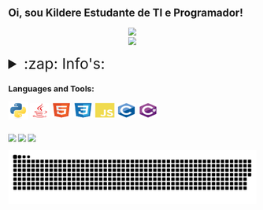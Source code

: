 ## Oi, sou Kildere Estudante de TI e Programador!

<div align="center">
  <a href="https://github.com/Kirudea">
    <img width="60%" src="https://github-readme-stats.vercel.app/api?username=Kirudea&show_icons=true&theme=dracula&include_all_commits=true&count_private=true"/>
      <br>
    <img width="50%" src="https://github-readme-stats.vercel.app/api/top-langs/?username=Kirudea&layout=compact&langs_count=7&theme=dracula"/>
  </a>
</div><br>

<details style="font-size: 30px">
  <summary>:zap: Info's:</summary>
  <ul>
    <li>🔭 Desenvolvendo Projetos em Java</li>
    <li>🌱 Atualmente Estudando Java</li>
  </ul>
</details>
  
### Languages and Tools:
<div style="display: inline_block">
  <img align="center" alt="Kirudea-Python" height="36" width="40" src="https://raw.githubusercontent.com/devicons/devicon/master/icons/python/python-original.svg">
  <img align="center" alt="Kirudea-Java" height="30" width="40" src="https://raw.githubusercontent.com/devicons/devicon/master/icons/java/java-plain.svg">
  <img align="center" alt="Kirudea-HTML" height="30" width="40" src="https://raw.githubusercontent.com/devicons/devicon/master/icons/html5/html5-original.svg">
  <img align="center" alt="Kirudea-CSS" height="30" width="40" src="https://raw.githubusercontent.com/devicons/devicon/master/icons/css3/css3-original.svg">
  <img align="center" alt="Kirudea-JS" height="30" width="40" src="https://raw.githubusercontent.com/devicons/devicon/master/icons/javascript/javascript-plain.svg">
  <img align="center" alt="Kirudea-C" height="30" width="40" src="https://raw.githubusercontent.com/devicons/devicon/master/icons/c/c-original.svg">
  <img align="center" alt="Kirudea-CSharp" height="30" width="40" src="https://raw.githubusercontent.com/devicons/devicon/master/icons/csharp/csharp-original.svg">
</div>
  
##

<div>
  <a href="https://www.linkedin.com/in/kilderehenrique" target="_blank"><img src="https://img.shields.io/badge/-LinkedIn-%230077B5?style=for-the-badge&logo=linkedin&logoColor=white" target="_blank"></a>
  <a href="https://gitlab.com/Kirudea" target="_blank"><img src="https://img.shields.io/badge/-Gitlab-FFF?style=for-the-badge&logo=gitlab&logoColor=white" target="_blank"></a>
  <a href="mailto:kilderehenriquedp@gmail.com"><img src="https://img.shields.io/badge/-Gmail-D00?style=for-the-badge&logo=gmail&logoColor=white" target="_blank"></a> 
</div>

![Snake animation](https://github.com/Kirudea/Kirudea/blob/output/github-contribution-grid-snake.svg)
  
<!--  
**Kirudea/Kirudea** is a ✨ _special_ ✨ repository because its `README.md` (this file) appears on your GitHub profile.

Here are some ideas to get you started:

- 🔭 I’m currently working on ...
- 🌱 I’m currently learning ...
- 👯 I’m looking to collaborate on ...
- 🤔 I’m looking for help with ...
- 💬 Ask me about ...
- 📫 How to reach me: ...
- 😄 Pronouns: ...
- ⚡ Fun fact: ...
-->
